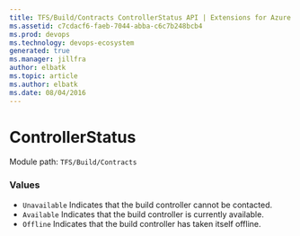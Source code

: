```yaml
---
title: TFS/Build/Contracts ControllerStatus API | Extensions for Azure DevOps Services
ms.assetid: c7cdacf6-faeb-7044-abba-c6c7b248bcb4
ms.prod: devops
ms.technology: devops-ecosystem
generated: true
ms.manager: jillfra
author: elbatk
ms.topic: article
ms.author: elbatk
ms.date: 08/04/2016
---
```


# ControllerStatus

Module path: `TFS/Build/Contracts`

### Values

* `Unavailable` Indicates that the build controller cannot be contacted.
* `Available` Indicates that the build controller is currently available.
* `Offline` Indicates that the build controller has taken itself offline.
